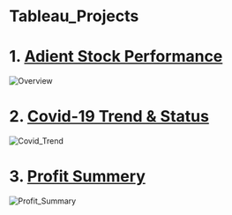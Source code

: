 # Tableau_Projects

# 1. [Adient Stock Performance](https://public.tableau.com/views/AdientStockPerformance/Overview?:language=en-GB&:display_count=n&:origin=viz_share_link)
![Overview](https://user-images.githubusercontent.com/83899750/164253430-4c4a489b-5822-4e53-ac4c-de52081242eb.png)

# 2. [Covid-19 Trend & Status](https://public.tableau.com/views/Project_Covid19_Dashboard/Covid_19Status?:language=en-GB&:display_count=n&:origin=viz_share_link)
![Covid_Trend](https://user-images.githubusercontent.com/83899750/164261864-07ec72bd-3a46-4e8e-9d64-0ae7fea003eb.JPG)

# 3. [Profit Summery](https://public.tableau.com/views/Dashboard_assign1/Dashboard1?:language=en-GB&:display_count=n&:origin=viz_share_link)
![Profit_Summary](https://user-images.githubusercontent.com/83899750/164265421-b9903f81-76dc-4b85-8b83-7b594464e504.JPG)

